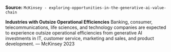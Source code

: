 **Source:** `McKinsey - exploring-opportunities-in-the-generative-ai-value-chain`

**Industries with Outsize Operational Efficiencies**
Banking, consumer, telecommunications, life sciences, and technology companies are expected to experience outsize operational efficiencies from generative AI investments in IT, customer service, marketing and sales, and product development. — McKinsey 2023
